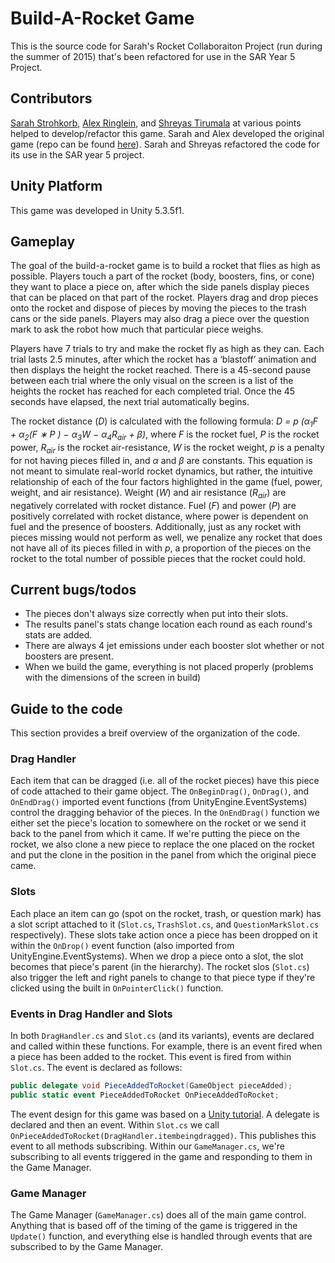 # Build-A-Rocket Game

This is the source code for Sarah's Rocket Collaboraiton Project (run during the summer of 2015) that's been refactored for use in the SAR Year 5 Project. 

## Contributors

[Sarah Strohkorb](mailto:sarah.strohkorb@yale.edu), [Alex Ringlein](mailto:alexander.ringlein@yale.edu), and [Shreyas Tirumala](mailto:shreyas.tirumala@yale.edu) at various points helped to develop/refactor this game. Sarah and Alex developed the original game (repo can be found [here](https://github.com/sstrohkorb/rocketgame_v01)). Sarah and Shreyas refactored the code for its use in the SAR year 5 project. 

## Unity Platform

This game was developed in Unity 5.3.5f1. 

## Gameplay

The goal of the build-a-rocket game is to build a rocket that flies as high as possible. Players touch a part of the rocket (body, boosters, fins, or cone) they want to place a piece on, after which the side panels display pieces that can be placed on that part of the rocket. Players drag and drop pieces onto the rocket and dispose of pieces by moving the pieces to the trash cans or the side panels. Players may also drag a piece over the question mark to ask the robot how much that particular piece weighs.

Players have 7 trials to try and make the rocket fly as high as they can. Each trial lasts 2.5 minutes, after which the rocket has a ‘blastoff’ animation and then displays the height the rocket reached. There is a 45-second pause between each trial where the only visual on the screen is a list of the heights the rocket has reached for each completed trial. Once the 45 seconds have elapsed, the next trial automatically begins.

The rocket distance (*D*) is calculated with the following formula: *D = p (α<sub>1</sub>F + α<sub>2</sub>(F ∗ P ) − α<sub>3</sub>W − α<sub>4</sub>R<sub>air</sub> + β)*, where *F* is the rocket fuel, *P* is the rocket power, *R<sub>air</sub>* is the rocket air-resistance, *W* is the rocket weight, *p* is a penalty for not having pieces filled in, and *α* and *β* are constants. This equation is not meant to simulate real-world rocket dynamics, but rather, the intuitive relationship of each of the four factors highlighted in the game (fuel, power, weight, and air resistance). Weight (*W*) and air resistance (*R<sub>air</sub>*) are negatively correlated with rocket distance. Fuel (*F*) and power (*P*) are positively correlated with rocket distance, where power is dependent on fuel and the presence of boosters. Additionally, just as any rocket with pieces missing would not perform as well, we penalize any rocket that does not have all of its pieces filled in with *p*, a proportion of the pieces on the rocket to the total number of possible pieces that the rocket could hold.

## Current bugs/todos
- The pieces don't always size correctly when put into their slots. 
- The results panel's stats change location each round as each round's stats are added. 
- There are always 4 jet emissions under each booster slot whether or not boosters are present. 
- When we build the game, everything is not placed properly (problems with the dimensions of the screen in build)

## Guide to the code
This section provides a breif overview of the organization of the code. 

### Drag Handler

Each item that can be dragged (i.e. all of the rocket pieces) have this piece of code attached to their game object. The `OnBeginDrag()`, `OnDrag()`, and `OnEndDrag()` imported event functions (from UnityEngine.EventSystems) control the dragging behavior of the pieces. In the `OnEndDrag()` function we either set the piece's location to somewhere on the rocket or we send it back to the panel from which it came. If we're putting the piece on the rocket, we also clone a new piece to replace the one placed on the rocket and put the clone in the position in the panel from which the original piece came. 

### Slots

Each place an item can go (spot on the rocket, trash, or question mark) has a slot script attached to it (`Slot.cs`, `TrashSlot.cs`, and `QuestionMarkSlot.cs` respectively). These slots take action once a piece has been dropped on it within the `OnDrop()` event function (also imported from UnityEngine.EventSystems). When we drop a piece onto a slot, the slot becomes that piece's parent (in the hierarchy). The rocket slos (`Slot.cs`) also trigger the left and right panels to change to that piece type if they're clicked using the built in `OnPointerClick()` function. 

### Events in Drag Handler and Slots
In both `DragHandler.cs` and `Slot.cs` (and its variants), events are declared and called within these functions. For example, there is an event fired when a piece has been added to the rocket. This event is fired from within `Slot.cs`. The event is declared as follows: 
```cs
public delegate void PieceAddedToRocket(GameObject pieceAdded);
public static event PieceAddedToRocket OnPieceAddedToRocket;
```

The event design for this game was based on a [Unity tutorial](https://unity3d.com/learn/tutorials/topics/scripting/events). A delegate is declared and then an event. Within `Slot.cs` we call `OnPieceAddedToRocket(DragHandler.itembeingdragged)`. This publishes this event to all methods subscribing. Within our `GameManager.cs`, we're subscribing to all events triggered in the game and responding to them in the Game Manager.  

### Game Manager
The Game Manager (`GameManager.cs`) does all of the main game control. Anything that is based off of the timing of the game is triggered in the `Update()` function, and everything else is handled through events that are subscribed to by the Game Manager. 






